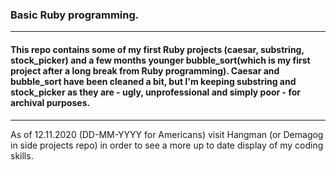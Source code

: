 ### Basic Ruby programming.

---
 
#### This repo contains some of my first Ruby projects (caesar, substring, stock_picker) and a few months younger bubble_sort(which is my first project after a long break from  Ruby programming). Caesar and bubble_sort have been cleaned a bit, but I'm keeping substring and stock_picker as they are - ugly, unprofessional and simply poor - for archival purposes.
---
As of 12.11.2020 (DD-MM-YYYY for Americans) visit Hangman (or Demagog in side projects repo) in order to see a more up to
date display of my coding skills.
